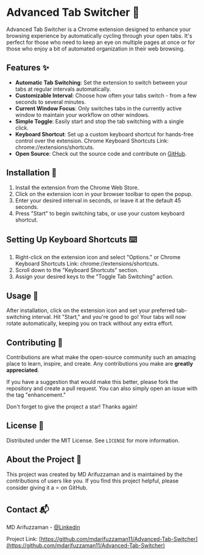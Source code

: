 # Advanced Tab Switcher 🔄

Advanced Tab Switcher is a Chrome extension designed to enhance your browsing experience by automatically cycling through your open tabs. It's perfect for those who need to keep an eye on multiple pages at once or for those who enjoy a bit of automated organization in their web browsing.

## Features ✨

- **Automatic Tab Switching**: Set the extension to switch between your tabs at regular intervals automatically.
- **Customizable Interval**: Choose how often your tabs switch - from a few seconds to several minutes.
- **Current Window Focus**: Only switches tabs in the currently active window to maintain your workflow on other windows.
- **Simple Toggle**: Easily start and stop the tab switching with a single click.
- **Keyboard Shortcut**: Set up a custom keyboard shortcut for hands-free control over the extension. Chrome Keyboard Shortcuts Link: chrome://extensions/shortcuts.
- **Open Source**: Check out the source code and contribute on [GitHub](https://github.com/mdarifuzzaman11/Advanced-Tab-Switcher).

## Installation 🔧

1. Install the extension from the Chrome Web Store.
2. Click on the extension icon in your browser toolbar to open the popup.
3. Enter your desired interval in seconds, or leave it at the default 45 seconds.
4. Press "Start" to begin switching tabs, or use your custom keyboard shortcut.

## Setting Up Keyboard Shortcuts ⌨️

1. Right-click on the extension icon and select "Options." or Chrome Keyboard Shortcuts Link: chrome://extensions/shortcuts.
2. Scroll down to the "Keyboard Shortcuts" section.
3. Assign your desired keys to the "Toggle Tab Switching" action.

## Usage 🚀

After installation, click on the extension icon and set your preferred tab-switching interval. Hit "Start," and you're good to go! Your tabs will now rotate automatically, keeping you on track without any extra effort.

## Contributing 🤝

Contributions are what make the open-source community such an amazing place to learn, inspire, and create. Any contributions you make are **greatly appreciated**.

If you have a suggestion that would make this better, please fork the repository and create a pull request. You can also simply open an issue with the tag "enhancement."

Don't forget to give the project a star! Thanks again!

## License 📝

Distributed under the MIT License. See `LICENSE` for more information.

## About the Project 📖

This project was created by MD Arifuzzaman and is maintained by the contributions of users like you. If you find this project helpful, please consider giving it a ⭐️ on GitHub.

## Contact 📬

MD Arifuzzaman - [@Linkedin]([https://twitter.com/your_twitter](https://www.linkedin.com/in/md-arifuzzaman11))

Project Link: [https://github.com/mdarifuzzaman11/Advanced-Tab-Switcher](https://github.com/mdarifuzzaman11/Advanced-Tab-Switcher)

